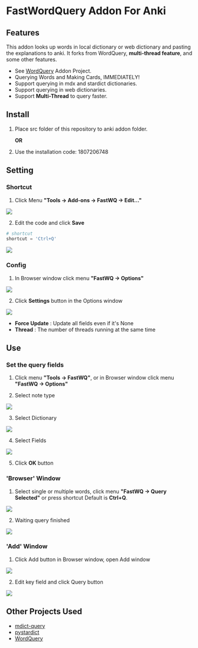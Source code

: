 # FastWordQuery Addon For Anki

## Features

This addon looks up words in local dictionary or web dictionary and pasting the explanations to anki.
It forks from WordQuery, **multi-thread feature**, and some other features.

  - See [WordQuery](https://github.com/finalion/WordQuery) Addon Project.
  - Querying Words and Making Cards, IMMEDIATELY!
  - Support querying in mdx and stardict dictionaries.
  - Support querying in web dictionaries.
  - Support **Multi-Thread** to query faster.

## Install

1. Place src folder of this repository to anki addon folder.

    **OR**

2. Use the installation code: 1807206748


## Setting

### Shortcut

  1. Click Menu **"Tools -> Add-ons -> FastWQ -> Edit..."**

  ![](screenshots/setting_menu.png)

  2. Edit the code and click **Save**

  ```python
  # shortcut
  shortcut = 'Ctrl+Q'
  ```

  ![](screenshots/setting_shortcut.png)


### Config

  1. In Browser window click menu **"FastWQ -> Options"**

  ![](screenshots/setting_config_01.png)

  2. Click **Settings** button in the Options window

  ![](screenshots/setting_config_02.png)

   - **Force Update** : Update all fields even if it's None
   - **Thread** : The number of threads running at the same time
  
  
## Use

### Set the query fields

  1. Click menu **"Tools ->  FastWQ"**, or in Browser window click menu **"FastWQ -> Options"**

  2. Select note type

  ![](screenshots/options_01.png)

  3. Select Dictionary

  ![](screenshots/options_02.png)

  4. Select Fields

  ![](screenshots/options_03.png)

  5. Click **OK** button


### 'Browser' Window

  1. Select single or multiple words, click menu **"FastWQ -> Query Selected"** or press shortcut Default is **Ctrl+Q**.

  ![](screenshots/options_04.png)
  
  2. Waiting query finished
  
  ![](screenshots/use_01.png)
  
  
### 'Add' Window

  1. Click Add button in Browser window, open Add window
  
  ![](screenshots/use_02.png)
  
  2. Edit key field and click Query button
  
  ![](screenshots/use_03.png)

## Other Projects Used
  - [mdict-query](https://github.com/mmjang/mdict-query)
  - [pystardict](https://github.com/lig/pystardict)
  - [WordQuery](https://github.com/finalion/WordQuery)
